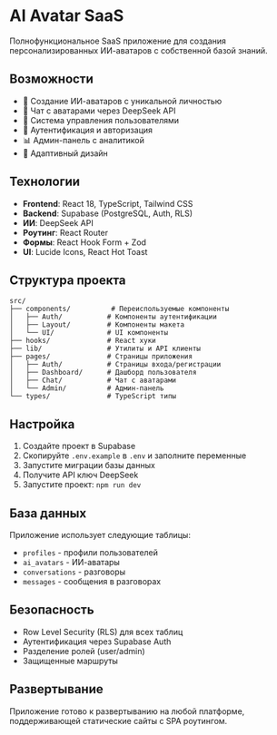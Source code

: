 # AI Avatar SaaS

Полнофункциональное SaaS приложение для создания персонализированных ИИ-аватаров с собственной базой знаний.

## Возможности

- 🤖 Создание ИИ-аватаров с уникальной личностью
- 💬 Чат с аватарами через DeepSeek API
- 👥 Система управления пользователями
- 🔐 Аутентификация и авторизация
- 📊 Админ-панель с аналитикой
- 📱 Адаптивный дизайн

## Технологии

- **Frontend**: React 18, TypeScript, Tailwind CSS
- **Backend**: Supabase (PostgreSQL, Auth, RLS)
- **ИИ**: DeepSeek API
- **Роутинг**: React Router
- **Формы**: React Hook Form + Zod
- **UI**: Lucide Icons, React Hot Toast

## Структура проекта

```
src/
├── components/          # Переиспользуемые компоненты
│   ├── Auth/           # Компоненты аутентификации
│   ├── Layout/         # Компоненты макета
│   └── UI/             # UI компоненты
├── hooks/              # React хуки
├── lib/                # Утилиты и API клиенты
├── pages/              # Страницы приложения
│   ├── Auth/           # Страницы входа/регистрации
│   ├── Dashboard/      # Дашборд пользователя
│   ├── Chat/           # Чат с аватарами
│   └── Admin/          # Админ-панель
└── types/              # TypeScript типы
```

## Настройка

1. Создайте проект в Supabase
2. Скопируйте `.env.example` в `.env` и заполните переменные
3. Запустите миграции базы данных
4. Получите API ключ DeepSeek
5. Запустите проект: `npm run dev`

## База данных

Приложение использует следующие таблицы:
- `profiles` - профили пользователей
- `ai_avatars` - ИИ-аватары
- `conversations` - разговоры
- `messages` - сообщения в разговорах

## Безопасность

- Row Level Security (RLS) для всех таблиц
- Аутентификация через Supabase Auth
- Разделение ролей (user/admin)
- Защищенные маршруты

## Развертывание

Приложение готово к развертыванию на любой платформе, поддерживающей статические сайты с SPA роутингом.